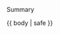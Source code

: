 <div class="textblock summary">
    <div class="textblock-heading summary-heading">Summary</div>
    <p class="textblock-text summary-text">
        {{ body | safe }}
    </p>
</div>
